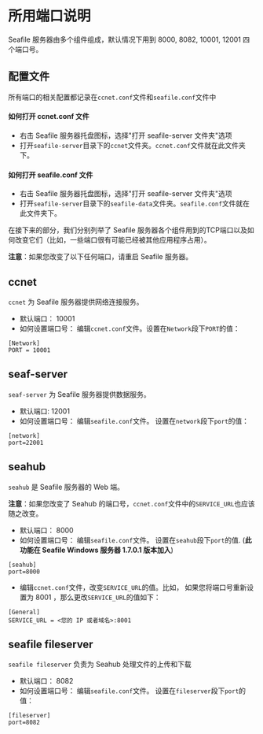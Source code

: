 # 所用端口说明

Seafile 服务器由多个组件组成，默认情况下用到 8000, 8082, 10001, 12001 四个端口号。

## 配置文件

所有端口的相关配置都记录在`ccnet.conf`文件和`seafile.conf`文件中

#### 如何打开 ccnet.conf 文件

- 右击 Seafile 服务器托盘图标，选择"打开 seafile-server 文件夹"选项
- 打开`seafile-server`目录下的`ccnet`文件夹。`ccnet.conf`文件就在此文件夹下。

#### 如何打开 seafile.conf 文件

- 右击 Seafile 服务器托盘图标，选择"打开 seafile-server 文件夹"选项
- 打开`seafile-server`目录下的`seafile-data`文件夹。`seafile.conf`文件就在此文件夹下。


在接下来的部分，我们分别列举了 Seafile 服务器各个组件用到的TCP端口以及如何改变它们（比如，一些端口很有可能已经被其他应用程序占用）。 

**注意**：如果您改变了以下任何端口，请重启 Seafile 服务器。  

## ccnet

`ccnet` 为 Seafile 服务器提供网络连接服务。

- 默认端口： 10001
- 如何设置端口号： 编辑`ccnet.conf`文件。设置在`Network`段下`PORT`的值：
```
[Network]
PORT = 10001
```

## seaf-server

`seaf-server` 为 Seafile 服务器提供数据服务。

- 默认端口: 12001
- 如何设置端口号： 编辑`seafile.conf`文件。 设置在`network`段下`port`的值：
```
[network]
port=22001
```


## seahub

`seahub` 是 Seafile 服务器的 Web 端。

**注意**：如果您改变了 Seahub 的端口号，`ccnet.conf`文件中的`SERVICE_URL`也应该随之改变。

- 默认端口： 8000
- 如何设置端口号： 编辑`seafile.conf`文件。 设置在`seahub`段下`port`的值. (**此功能在 Seafile Windows 服务器 1.7.0.1 版本加入**)
```
[seahub]
port=8000
```
- 编辑`ccnet.conf`文件，改变`SERVICE_URL`的值。比如， 如果您将端口号重新设置为 8001 ，那么更改`SERVICE_URL`的值如下：
```
[General]
SERVICE_URL = <您的 IP 或者域名>:8001
```

## seafile fileserver

`seafile fileserver` 负责为 Seahub 处理文件的上传和下载

- 默认端口： 8082
- 如何设置端口号： 编辑`seafile.conf`文件。 设置在`fileserver`段下`port`的值：

```
[fileserver]
port=8082
```
